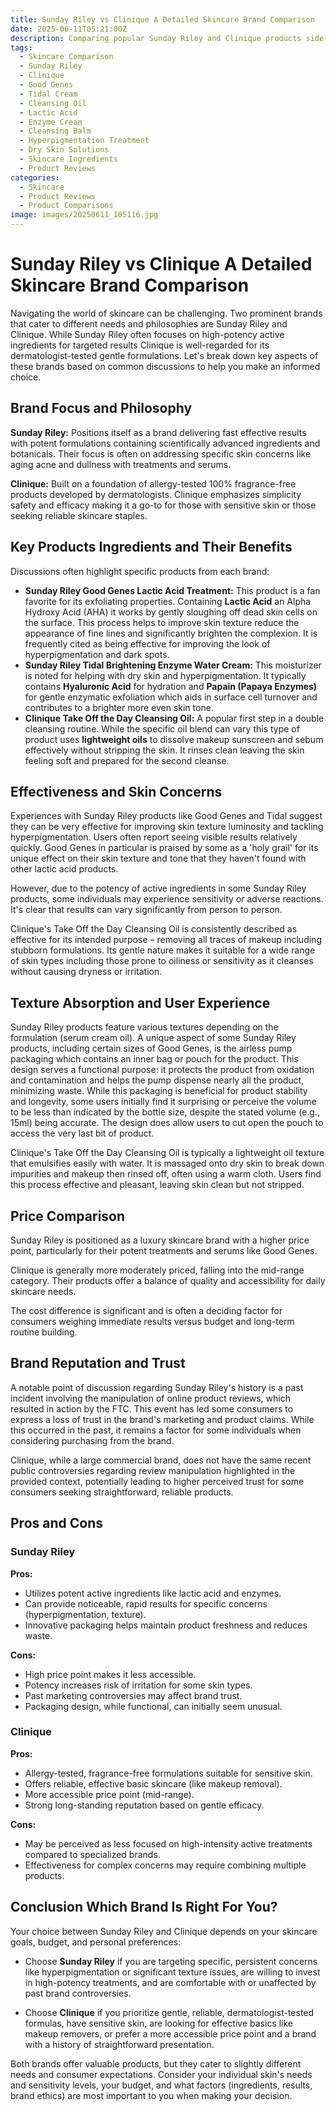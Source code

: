 ```yaml
---
title: Sunday Riley vs Clinique A Detailed Skincare Brand Comparison
date: 2025-06-11T05:21:00Z
description: Comparing popular Sunday Riley and Clinique products side-by-side to help you choose based on ingredients effectiveness price and user experience.
tags:
  - Skincare Comparison
  - Sunday Riley
  - Clinique
  - Good Genes
  - Tidal Cream
  - Cleansing Oil
  - Lactic Acid
  - Enzyme Cream
  - Cleansing Balm
  - Hyperpigmentation Treatment
  - Dry Skin Solutions
  - Skincare Ingredients
  - Product Reviews
categories:
  - Skincare
  - Product Reviews
  - Product Comparisons
image: images/20250611_105116.jpg
---
```


# Sunday Riley vs Clinique A Detailed Skincare Brand Comparison

Navigating the world of skincare can be challenging. Two prominent brands that cater to different needs and philosophies are Sunday Riley and Clinique. While Sunday Riley often focuses on high-potency active ingredients for targeted results Clinique is well-regarded for its dermatologist-tested gentle formulations. Let's break down key aspects of these brands based on common discussions to help you make an informed choice.

## Brand Focus and Philosophy

**Sunday Riley:** Positions itself as a brand delivering fast effective results with potent formulations containing scientifically advanced ingredients and botanicals. Their focus is often on addressing specific skin concerns like aging acne and dullness with treatments and serums.

**Clinique:** Built on a foundation of allergy-tested 100% fragrance-free products developed by dermatologists. Clinique emphasizes simplicity safety and efficacy making it a go-to for those with sensitive skin or those seeking reliable skincare staples.

## Key Products Ingredients and Their Benefits

Discussions often highlight specific products from each brand:

*   **Sunday Riley Good Genes Lactic Acid Treatment:** This product is a fan favorite for its exfoliating properties. Containing **Lactic Acid** an Alpha Hydroxy Acid (AHA) it works by gently sloughing off dead skin cells on the surface. This process helps to improve skin texture reduce the appearance of fine lines and significantly brighten the complexion. It is frequently cited as being effective for improving the look of hyperpigmentation and dark spots.
*   **Sunday Riley Tidal Brightening Enzyme Water Cream:** This moisturizer is noted for helping with dry skin and hyperpigmentation. It typically contains **Hyaluronic Acid** for hydration and **Papain (Papaya Enzymes)** for gentle enzymatic exfoliation which aids in surface cell turnover and contributes to a brighter more even skin tone.
*   **Clinique Take Off the Day Cleansing Oil:** A popular first step in a double cleansing routine. While the specific oil blend can vary this type of product uses **lightweight oils** to dissolve makeup sunscreen and sebum effectively without stripping the skin. It rinses clean leaving the skin feeling soft and prepared for the second cleanse.

## Effectiveness and Skin Concerns

Experiences with Sunday Riley products like Good Genes and Tidal suggest they can be very effective for improving skin texture luminosity and tackling hyperpigmentation. Users often report seeing visible results relatively quickly. Good Genes in particular is praised by some as a 'holy grail' for its unique effect on their skin texture and tone that they haven't found with other lactic acid products.

However, due to the potency of active ingredients in some Sunday Riley products, some individuals may experience sensitivity or adverse reactions. It's clear that results can vary significantly from person to person.

Clinique's Take Off the Day Cleansing Oil is consistently described as effective for its intended purpose – removing all traces of makeup including stubborn formulations. Its gentle nature makes it suitable for a wide range of skin types including those prone to oiliness or sensitivity as it cleanses without causing dryness or irritation.

## Texture Absorption and User Experience

Sunday Riley products feature various textures depending on the formulation (serum cream oil). A unique aspect of some Sunday Riley products, including certain sizes of Good Genes, is the airless pump packaging which contains an inner bag or pouch for the product. This design serves a functional purpose: it protects the product from oxidation and contamination and helps the pump dispense nearly all the product, minimizing waste. While this packaging is beneficial for product stability and longevity, some users initially find it surprising or perceive the volume to be less than indicated by the bottle size, despite the stated volume (e.g., 15ml) being accurate. The design does allow users to cut open the pouch to access the very last bit of product.

Clinique's Take Off the Day Cleansing Oil is typically a lightweight oil texture that emulsifies easily with water. It is massaged onto dry skin to break down impurities and makeup then rinsed off, often using a warm cloth. Users find this process effective and pleasant, leaving skin clean but not stripped.

## Price Comparison

Sunday Riley is positioned as a luxury skincare brand with a higher price point, particularly for their potent treatments and serums like Good Genes.

Clinique is generally more moderately priced, falling into the mid-range category. Their products offer a balance of quality and accessibility for daily skincare needs.

The cost difference is significant and is often a deciding factor for consumers weighing immediate results versus budget and long-term routine building.

## Brand Reputation and Trust

A notable point of discussion regarding Sunday Riley's history is a past incident involving the manipulation of online product reviews, which resulted in action by the FTC. This event has led some consumers to express a loss of trust in the brand's marketing and product claims. While this occurred in the past, it remains a factor for some individuals when considering purchasing from the brand.

Clinique, while a large commercial brand, does not have the same recent public controversies regarding review manipulation highlighted in the provided context, potentially leading to higher perceived trust for some consumers seeking straightforward, reliable products.

## Pros and Cons

### Sunday Riley

**Pros:**

*   Utilizes potent active ingredients like lactic acid and enzymes.
*   Can provide noticeable, rapid results for specific concerns (hyperpigmentation, texture).
*   Innovative packaging helps maintain product freshness and reduces waste.

**Cons:**

*   High price point makes it less accessible.
*   Potency increases risk of irritation for some skin types.
*   Past marketing controversies may affect brand trust.
*   Packaging design, while functional, can initially seem unusual.

### Clinique

**Pros:**

*   Allergy-tested, fragrance-free formulations suitable for sensitive skin.
*   Offers reliable, effective basic skincare (like makeup removal).
*   More accessible price point (mid-range).
*   Strong long-standing reputation based on gentle efficacy.

**Cons:**

*   May be perceived as less focused on high-intensity active treatments compared to specialized brands.
*   Effectiveness for complex concerns may require combining multiple products.

## Conclusion Which Brand Is Right For You?

Your choice between Sunday Riley and Clinique depends on your skincare goals, budget, and personal preferences:

*   Choose **Sunday Riley** if you are targeting specific, persistent concerns like hyperpigmentation or significant texture issues, are willing to invest in high-potency treatments, and are comfortable with or unaffected by past brand controversies.

*   Choose **Clinique** if you prioritize gentle, reliable, dermatologist-tested formulas, have sensitive skin, are looking for effective basics like makeup removers, or prefer a more accessible price point and a brand with a history of straightforward presentation.

Both brands offer valuable products, but they cater to slightly different needs and consumer expectations. Consider your individual skin's needs and sensitivity levels, your budget, and what factors (ingredients, results, brand ethics) are most important to you when making your decision.

